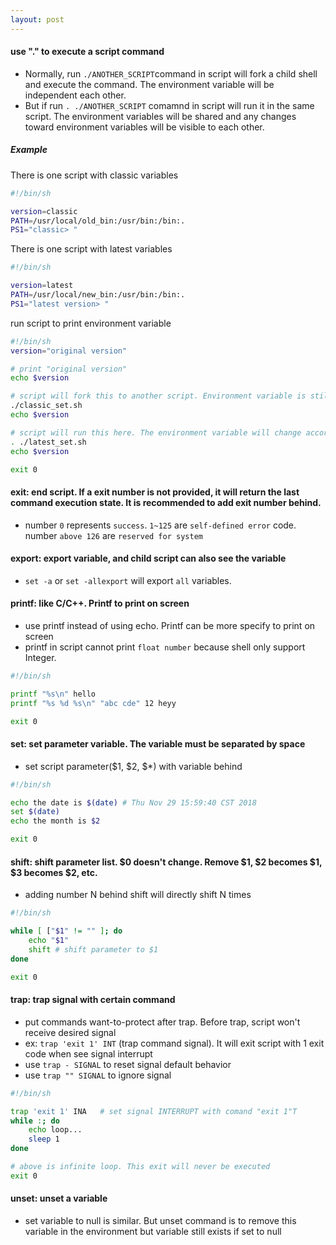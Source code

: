```yaml
---
layout: post
---
```


#### use "." to execute a script command
- Normally, run `./ANOTHER_SCRIPT`command in script will fork a child shell and execute the command. The environment variable will be independent each other.
- But if run `. ./ANOTHER_SCRIPT` comamnd in script will run it in the same script. The environment variables will be shared and any changes toward environment variables will be visible to each other.

##### Example
There is one script with classic variables
``` bash
#!/bin/sh

version=classic
PATH=/usr/local/old_bin:/usr/bin:/bin:.
PS1="classic> "
```

There is one script with latest variables
``` bash
#!/bin/sh

version=latest
PATH=/usr/local/new_bin:/usr/bin:/bin:.
PS1="latest version> "
```

run script to print environment variable
``` bash
#!/bin/sh
version="original version"

# print "original version"
echo $version

# script will fork this to another script. Environment variable is still "original version"
./classic_set.sh
echo $version

# script will run this here. The environment variable will change accordingly to "latest"
. ./latest_set.sh
echo $version

exit 0
```


#### exit: end script. If a exit number is not provided, it will return the last command execution state. It is recommended to add exit number behind.
- number `0` represents `success`. `1~125` are `self-defined error` code. number `above 126` are `reserved for system`

#### export: export variable, and child script can also see the variable
- `set -a` or `set -allexport` will export `all` variables.

#### printf: like C/C++. Printf to print on screen
- use printf instead of using echo. Printf can be more specify to print on screen
- printf in script cannot print `float number` because shell only support Integer.

``` bash
#!/bin/sh

printf "%s\n" hello
printf "%s %d %s\n" "abc cde" 12 heyy

exit 0
```

#### set: set parameter variable. The variable must be separated by space
- set script parameter($1, $2, $\*) with variable behind
``` bash
#!/bin/sh

echo the date is $(date) # Thu Nov 29 15:59:40 CST 2018
set $(date)
echo the month is $2

exit 0
```

#### shift: shift parameter list. $0 doesn't change. Remove $1, $2 becomes $1, $3 becomes $2, etc.
- adding number N behind shift will directly shift N times

``` bash
#!/bin/sh

while [ ["$1" != "" ]; do
	echo "$1"
	shift # shift parameter to $1
done

exit 0
```

#### trap: trap signal with certain command
- put commands want-to-protect after trap. Before trap, script won't receive desired signal
- ex: `trap 'exit 1' INT` (trap command signal). It will exit script with 1 exit code when see signal interrupt
- use `trap - SIGNAL` to reset signal default behavior
- use `trap "" SIGNAL` to ignore signal

``` bash
#!/bin/sh

trap 'exit 1' INA	# set signal INTERRUPT with comand "exit 1"T
while :; do
	echo loop...
	sleep 1
done

# above is infinite loop. This exit will never be executed
exit 0
```

#### unset: unset a variable
- set variable to null is similar. But unset command is to remove this variable in the environment but variable still exists if set to null
